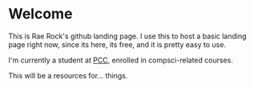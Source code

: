 # Welcome
This is Rae Rock's github landing page. I use this to host a basic landing page right now, since its here, its free, and it is pretty easy to use.

I'm currently a student at [PCC](https://pcc.edu/), enrolled in compsci-related courses.

This will be a resources for... things.